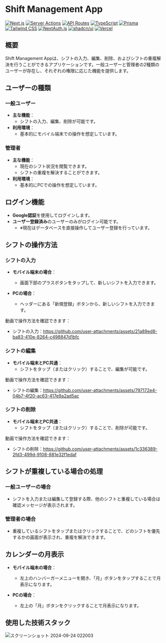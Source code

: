 # Shift Management App

[![Next.js](https://img.shields.io/badge/Next.js-14.2.5-000000?logo=nextdotjs)](https://nextjs.org/)
[![Server Actions](https://img.shields.io/badge/Server%20Actions-000000)](https://nextjs.org/docs/app/building-your-application/data-fetching/server-actions)
[![API Routes](https://img.shields.io/badge/API%20Routes-000000)](https://nextjs.org/docs/api-routes/introduction)
[![TypeScript](https://img.shields.io/badge/TypeScript-5.5.4-3178C6?logo=typescript)](https://www.typescriptlang.org/)
[![Prisma](https://img.shields.io/badge/Prisma-5.18.0-2D3748?logo=prisma)](https://www.prisma.io/)
[![Tailwind CSS](https://img.shields.io/badge/Tailwind%20CSS-3.4.9-06B6D4?logo=tailwindcss)](https://tailwindcss.com/)
[![NextAuth.js](https://img.shields.io/badge/NextAuth.js-4.24.7-9F73AB)](https://next-auth.js.org/)
[![shadcn/ui](https://img.shields.io/badge/shadcn%2Fui-Components-000000)](https://ui.shadcn.com/)
[![Vercel](https://img.shields.io/badge/Vercel-37.5.3-000000?logo=vercel)](https://vercel.com/)

## 概要

Shift Management Appは、シフトの入力、編集、削除、およびシフトの重複解決を行うことができるアプリケーションです。一般ユーザーと管理者の2種類のユーザーが存在し、それぞれの権限に応じた機能を提供します。

## ユーザーの種類

### 一般ユーザー

- **主な機能**：
  - シフトの入力、編集、削除が可能です。
- **利用環境**：
  - 基本的にモバイル端末での操作を想定しています。

### 管理者

- **主な機能**：
  - 現在のシフト状況を閲覧できます。
  - シフトの重複を解決することができます。
- **利用環境**：
  - 基本的にPCでの操作を想定しています。

## ログイン機能

- **Google認証**を使用してログインします。
- **ユーザー登録済み**のユーザーのみがログイン可能です。
  - ※現在はデータベースを直接操作してユーザー登録を行っています。

## シフトの操作方法

### シフトの入力

- **モバイル端末の場合**：
  - 画面下部のプラスボタンをタップして、新しいシフトを入力できます。

- **PCの場合**：
  - ヘッダーにある「新規登録」ボタンから、新しいシフトを入力できます。

動画で操作方法を確認できます：

- シフトの入力：https://github.com/user-attachments/assets/21a89ed8-ba83-410e-8264-c498847d1bfc

### シフトの編集

- **モバイル端末とPC共通**：
  - シフトをタップ（またはクリック）することで、編集が可能です。

動画で操作方法を確認できます：

- シフトの編集：https://github.com/user-attachments/assets/797172e4-04b7-4f20-ac63-417e9a2ad5ac

### シフトの削除

- **モバイル端末とPC共通**：
  - シフトをタップ（またはクリック）することで、削除が可能です。

動画で操作方法を確認できます：

- シフトの削除：https://github.com/user-attachments/assets/1c336389-2fd3-499d-9108-881e32f1edaf

## シフトが重複している場合の処理

### 一般ユーザーの場合

- シフトを入力または編集して登録する際、他のシフトと重複している場合は確認メッセージが表示されます。

### 管理者の場合

- 重複しているシフトをタップまたはクリックすることで、どのシフトを優先するかの画面が表示され、重複を解決できます。

## カレンダーの月表示

- **モバイル端末の場合**：
  - 左上のハンバーガーメニューを開き、「月」ボタンをタップすることで月表示になります。

- **PCの場合**：
  - 左上の「月」ボタンをクリックすることで月表示になります。

## 使用した技術スタック
![スクリーンショット 2024-09-24 022003](https://github.com/user-attachments/assets/1911c37a-953d-4bb8-abab-2094348e5f15)
